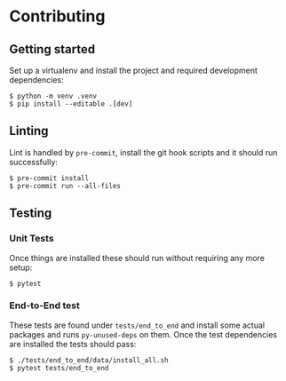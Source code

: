 # Contributing

## Getting started

Set up a virtualenv and install the project and required development
dependencies:

``` console
$ python -m venv .venv
$ pip install --editable .[dev]
```

## Linting

Lint is handled by `pre-commit`, install the git hook scripts and it should run
successfully:

``` console
$ pre-commit install
$ pre-commit run --all-files
```

## Testing

### Unit Tests

Once things are installed these should run without requiring any more setup:

``` console
$ pytest
```

### End-to-End test

These tests are found under `tests/end_to_end` and install some actual packages
and runs `py-unused-deps` on them. Once the test dependencies are installed the
tests should pass:

``` console
$ ./tests/end_to_end/data/install_all.sh
$ pytest tests/end_to_end
```
